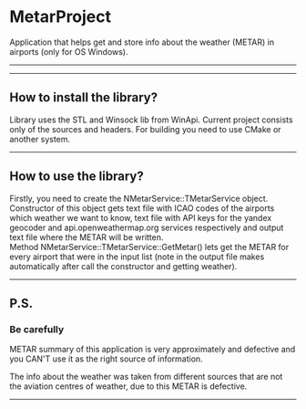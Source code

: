 # MetarProject
Application that helps get and store info about the weather (METAR) in airports (only for OS Windows).
<br>
<hr>
<hr>
<h2>How to install the library?</h2>
Library uses the STL and Winsock lib from WinApi.
Current project consists only of the sources and headers.
For building you need to use CMake or another system.
<br>
<hr>
<h2>How to use the library?</h2>
Firstly, you need to create the NMetarService::TMetarService object.
Constructor of this object gets text file with ICAO codes of the airports which weather we want to know,
text file with API keys for the yandex geocoder and api.openweathermap.org services respectively and output text file where the METAR will be written.
<br>
Method NMetarService::TMetarService::GetMetar() lets get the METAR for every airport that were in the input list (note in the output file makes automatically after call the constructor and getting weather). 

<br>
<hr>
<h2>P.S.</h2>
<h3>Be carefully</h3>
METAR summary of this application is very approximately and defective and you CAN'T use it as
the right source of information.

The info about the weather was taken from different sources that are not the aviation centres of weather,
due to this METAR is defective.
<br>
<hr>
